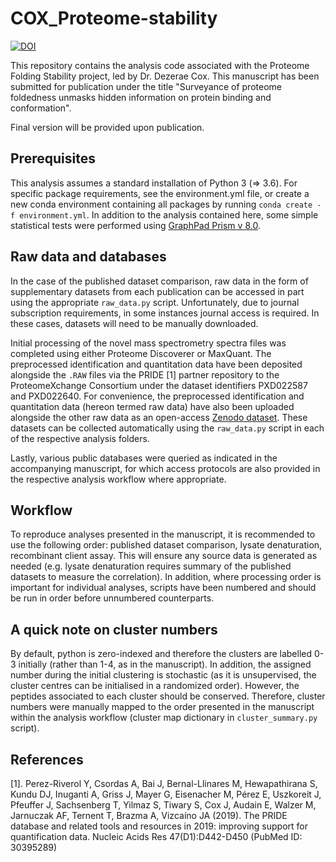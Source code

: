 # COX_Proteome-stability

[![DOI](https://zenodo.org/badge/DOI/10.5281/zenodo.4280621.svg)](https://doi.org/10.5281/zenodo.4280621)


This repository contains the analysis code associated with the Proteome Folding Stability project, led by Dr. Dezerae Cox. This manuscript has been submitted for publication under the title "Surveyance of proteome foldedness unmasks hidden information on protein binding and conformation".

Final version will be provided upon publication.

## Prerequisites

This analysis assumes a standard installation of Python 3 (=> 3.6). For specific package requirements, see the environment.yml file, or  create a new conda environment containing all packages by running ```conda create -f environment.yml```. In addition to the analysis contained here, some simple statistical tests were performed using [GraphPad Prism v 8.0](https://www.graphpad.com/scientific-software/prism/). 

## Raw data and databases

In the case of the published dataset comparison, raw data in the form of supplementary datasets from each publication can be accessed in part using the appropriate ```raw_data.py``` script. Unfortunately, due to journal subscription requirements, in some instances journal access is required. In these cases, datasets will need to be manually downloaded.

Initial processing of the novel mass spectrometry spectra files was completed using either Proteome Discoverer or MaxQuant. The preprocessed identification and quantitation data have been deposited alongside the ```.RAW``` files via the PRIDE [1] partner repository to the ProteomeXchange Consortium under the dataset identifiers PXD022587 and PXD022640. For convenience, the preprocessed identification and quantitation data (hereon termed raw data) have also been uploaded alongside the other raw data as an open-access [Zenodo dataset](https://doi.org/10.5281/zenodo.4280620). These datasets can be collected automatically using the ```raw_data.py``` script in each of the respective analysis folders.

Lastly, various public databases were queried as indicated in the accompanying manuscript, for which access protocols are also provided in the respective analysis workflow where appropriate.

## Workflow

To reproduce analyses presented in the manuscript, it is recommended to use the following order: published dataset comparison, lysate denaturation, recombinant client assay. This will ensure any source data is generated as needed (e.g. lysate denaturation requires summary of the published datasets to measure the correlation). In addition, where processing order is important for individual analyses, scripts have been numbered and should be run in order before unnumbered counterparts.

## A quick note on cluster numbers

By default, python is zero-indexed and therefore the clusters are labelled 0-3 initially (rather than 1-4, as in the manuscript). In addition, the assigned number during the initial clustering is stochastic (as it is unsupervised, the cluster centres can be initialised in a randomized order). However, the peptides associated to each cluster should be conserved. Therefore, cluster numbers were manually mapped to the order presented in the manuscript within the analysis workflow (cluster map dictionary in ```cluster_summary.py``` script).


## References

[1]. Perez-Riverol Y, Csordas A, Bai J, Bernal-Llinares M, Hewapathirana S, Kundu DJ, Inuganti A, Griss J, Mayer G, Eisenacher M, Pérez E, Uszkoreit J, Pfeuffer J, Sachsenberg T, Yilmaz S, Tiwary S, Cox J, Audain E, Walzer M, Jarnuczak AF, Ternent T, Brazma A, Vizcaíno JA (2019). The PRIDE database and related tools and resources in 2019: improving support for quantification data. Nucleic Acids Res 47(D1):D442-D450 (PubMed ID: 30395289)